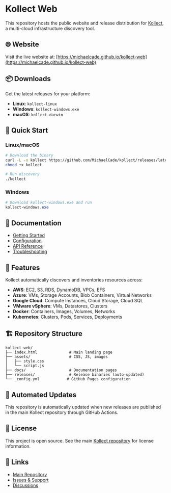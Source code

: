# Kollect Web

This repository hosts the public website and release distribution for [Kollect](https://github.com/MichaelCade/kollect), a multi-cloud infrastructure discovery tool.

## 🌐 Website

Visit the live website at: [https://michaelcade.github.io/kollect-web](https://michaelcade.github.io/kollect-web)

## 📦 Downloads

Get the latest releases for your platform:

- **Linux**: `kollect-linux`
- **Windows**: `kollect-windows.exe`
- **macOS**: `kollect-darwin`

## 🚀 Quick Start

### Linux/macOS
```bash
# Download the binary
curl -L -o kollect https://github.com/MichaelCade/kollect/releases/latest/download/kollect-linux
chmod +x kollect

# Run discovery
./kollect
```

### Windows
```powershell
# Download kollect-windows.exe and run
kollect-windows.exe
```

## 📖 Documentation

- [Getting Started](docs/getting-started.html)
- [Configuration](docs/configuration.html)
- [API Reference](docs/api.html)
- [Troubleshooting](docs/troubleshooting.html)

## 🔧 Features

Kollect automatically discovers and inventories resources across:

- **AWS**: EC2, S3, RDS, DynamoDB, VPCs, EFS
- **Azure**: VMs, Storage Accounts, Blob Containers, Virtual Networks
- **Google Cloud**: Compute Instances, Cloud Storage, Cloud SQL
- **VMware vSphere**: VMs, Datastores, Clusters
- **Docker**: Containers, Images, Volumes, Networks
- **Kubernetes**: Clusters, Pods, Services, Deployments

## 🏗️ Repository Structure

```
kollect-web/
├── index.html              # Main landing page
├── assets/                 # CSS, JS, images
│   ├── style.css
│   └── script.js
├── docs/                   # Documentation pages
├── releases/               # Release binaries (auto-updated)
└── _config.yml            # GitHub Pages configuration
```

## 🤖 Automated Updates

This repository is automatically updated when new releases are published in the main Kollect repository through GitHub Actions.

## 📄 License

This project is open source. See the main [Kollect repository](https://github.com/MichaelCade/kollect) for license information.

## 🔗 Links

- [Main Repository](https://github.com/MichaelCade/kollect)
- [Issues & Support](https://github.com/MichaelCade/kollect/issues)
- [Discussions](https://github.com/MichaelCade/kollect/discussions)
